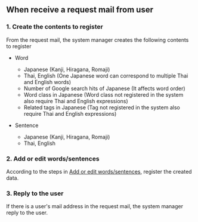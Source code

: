 ## When receive a request mail from user

### 1. Create the contents to register
From the request mail, the system manager creates the following contents to register

* Word
    * Japanese (Kanji, Hiragana, Romaji)
    * Thai, English (One Japanese word can correspond to multiple Thai and English words)
    * Number of Google search hits of Japanese (It affects word order)
    * Word class in Japanese (Word class not registered in the system also require Thai and English expressions)
    * Related tags in Japanese (Tag not registered in the system also require Thai and English expressions)

* Sentence
    * Japanese (Kanji, Hiragana, Romaji)
    * Thai, English

### 2. Add or edit words/sentences
According to the steps in [Add or edit words/sentences](./maintenance_dataedit.md), register the created data.

### 3. Reply to the user
If there is a user's mail address in the request mail, the system manager reply to the user.
